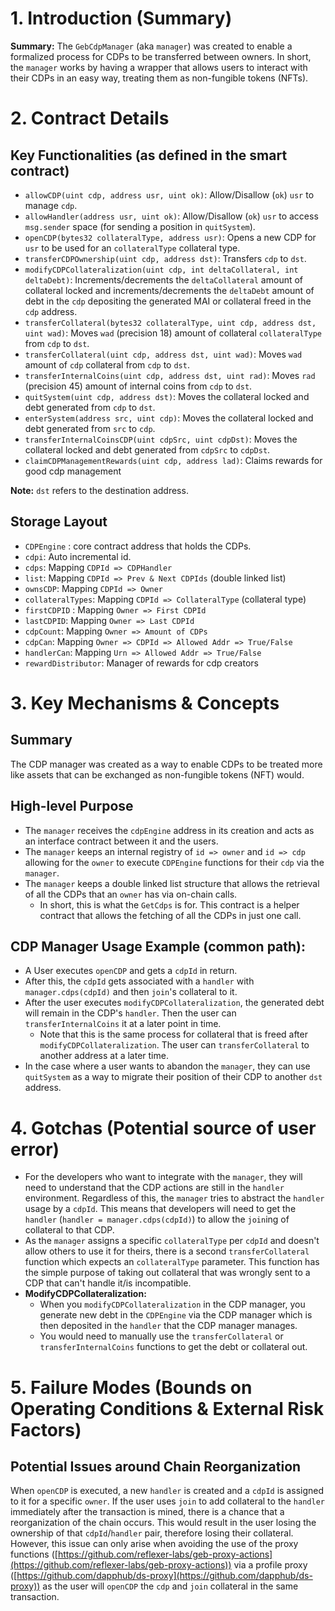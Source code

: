 # 1. Introduction (Summary)

**Summary:** The `GebCdpManager` (aka `manager`) was created to enable a formalized process for CDPs to be transferred between owners. In short, the `manager` works by having a wrapper that allows users to interact with their CDPs in an easy way, treating them as non-fungible tokens (NFTs).

# 2. Contract Details

## Key Functionalities (as defined in the smart contract)

- `allowCDP(uint cdp, address usr, uint ok)`: Allow/Disallow (`ok`) `usr` to manage `cdp`.
- `allowHandler(address usr, uint ok)`: Allow/Disallow (`ok`) `usr` to access `msg.sender` space (for sending a position in `quitSystem`).
- `openCDP(bytes32 collateralType, address usr)`: Opens a new CDP for `usr` to be used for an `collateralType` collateral type.
- `transferCDPOwnership(uint cdp, address dst)`: Transfers `cdp` to `dst`.
- `modifyCDPCollateralization(uint cdp, int deltaCollateral, int deltaDebt)`: Increments/decrements the `deltaCollateral` amount of collateral locked and increments/decrements the `deltaDebt` amount of debt in the `cdp` depositing the generated MAI or collateral freed in the `cdp` address.
- `transferCollateral(bytes32 collateralType, uint cdp, address dst, uint wad)`: Moves `wad` (precision 18) amount of collateral `collateralType` from `cdp` to `dst`.
- `transferCollateral(uint cdp, address dst, uint wad)`: Moves `wad` amount of `cdp` collateral from `cdp` to `dst`.
- `transferInternalCoins(uint cdp, address dst, uint rad)`: Moves `rad` (precision 45) amount of internal coins from `cdp` to `dst`.
- `quitSystem(uint cdp, address dst)`: Moves the collateral locked and debt generated from `cdp` to `dst`.
- `enterSystem(address src, uint cdp)`: Moves the collateral locked and debt generated from `src` to `cdp`.
- `transferInternalCoinsCDP(uint cdpSrc, uint cdpDst)`: Moves the collateral locked and debt generated from `cdpSrc` to `cdpDst`.
- `claimCDPManagementRewards(uint cdp, address lad)`: Claims rewards for good cdp management

**Note:** `dst` refers to the destination address.

## Storage Layout

- `CDPEngine` : core contract address that holds the CDPs.
- `cdpi`: Auto incremental id.
- `cdps`: Mapping `CDPId => CDPHandler`
- `list`: Mapping `CDPId => Prev & Next CDPIds` (double linked list)
- `ownsCDP`: Mapping `CDPId => Owner`
- `collateralTypes`: Mapping `CDPId => CollateralType` (collateral type)
- `firstCDPID` : Mapping `Owner => First CDPId`
- `lastCDPID`: Mapping `Owner => Last CDPId`
- `cdpCount`: Mapping `Owner => Amount of CDPs`
- `cdpCan`: Mapping `Owner => CDPId => Allowed Addr => True/False`
- `handlerCan`: Mapping `Urn => Allowed Addr => True/False`
- `rewardDistributor`: Manager of rewards for cdp creators

# 3. Key Mechanisms & Concepts

## Summary

The CDP manager was created as a way to enable CDPs to be treated more like assets that can be exchanged as non-fungible tokens (NFT) would.

## High-level Purpose

- The `manager` receives the `cdpEngine` address in its creation and acts as an interface contract between it and the users.
- The `manager` keeps an internal registry of `id => owner` and `id => cdp` allowing for the `owner` to execute `CDPEngine` functions for their `cdp` via the `manager`.
- The `manager` keeps a double linked list structure that allows the retrieval of all the CDPs that an `owner` has via on-chain calls.
    - In short, this is what the `GetCdps` is for. This contract is a helper contract that allows the fetching of all the CDPs in just one call.

## CDP **Manager Usage Example (common path):**

- A User executes `openCDP` and gets a `cdpId` in return.
- After this, the `cdpId` gets associated with a `handler` with `manager.cdps(cdpId)` and then `join`'s collateral to it.
- After the user executes `modifyCDPCollateralization`, the generated debt will remain in the CDP's `handler`. Then the user can `transferInternalCoins` it at a later point in time.
    - Note that this is the same process for collateral that is freed after `modifyCDPCollateralization`. The user can `transferCollateral` to another address at a later time.
- In the case where a user wants to abandon the `manager`, they can use `quitSystem` as a way to migrate their position of their CDP to another `dst` address.

# 4. Gotchas (Potential source of user error)

- For the developers who want to integrate with the `manager`, they will need to understand that the CDP actions are still in the `handler` environment. Regardless of this, the `manager` tries to abstract the `handler` usage by a `cdpId`. This means that developers will need to get the `handler` (`handler = manager.cdps(cdpId)`) to allow the `join`ing of collateral to that CDP.
- As the `manager` assigns a specific `collateralType` per `cdpId` and doesn't allow others to use it for theirs, there is a second `transferCollateral` function which expects an `collateralType` parameter. This function has the simple purpose of taking out collateral that was wrongly sent to a CDP that can't handle it/is incompatible.
- **ModifyCDPCollateralization:**
    - When you `modifyCDPCollateralization` in the CDP manager, you generate new debt in the `CDPEngine` via the CDP manager which is then deposited in the `handler` that the CDP manager manages.
    - You would need to manually use the `transferCollateral` or `transferInternalCoins` functions to get the debt or collateral out.

# 5. Failure Modes (Bounds on Operating Conditions & External Risk Factors)

## **Potential Issues around Chain Reorganization**

When `openCDP` is executed, a new `handler` is created and a `cdpId` is assigned to it for a specific `owner`. If the user uses `join` to add collateral to the `handler` immediately after the transaction is mined, there is a chance that a reorganization of the chain occurs. This would result in the user losing the ownership of that `cdpId`/`handler` pair, therefore losing their collateral. However, this issue can only arise when avoiding the use of the proxy functions ([https://github.com/reflexer-labs/geb-proxy-actions](https://github.com/reflexer-labs/geb-proxy-actions)) via a profile proxy ([https://github.com/dapphub/ds-proxy](https://github.com/dapphub/ds-proxy)) as the user will `openCDP` the `cdp` and `join` collateral in the same transaction.
